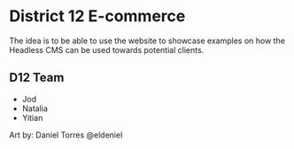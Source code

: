 # District 12 E-commerce

The idea is to be able to use the website to showcase examples on how the Headless CMS can be used towards potential clients.

## D12 Team

- Jod
- Natalia
- Yitian

Art by: Daniel Torres @eldeniel
